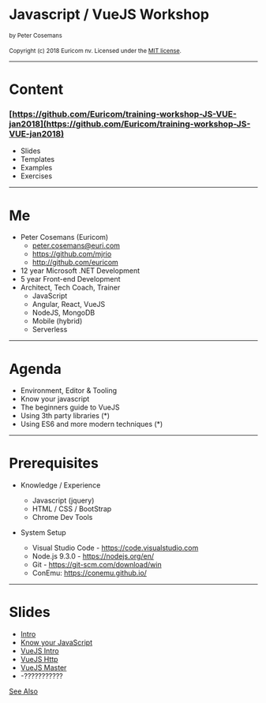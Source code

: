 # Javascript / VueJS Workshop
<small>by Peter Cosemans</small>
<br>
<br>
<small>
Copyright (c) 2018 Euricom nv. Licensed under the [MIT license](https://opensource.org/licenses/MIT).
</small>

---

# Content

### [https://github.com/Euricom/training-workshop-JS-VUE-jan2018](https://github.com/Euricom/training-workshop-JS-VUE-jan2018)

- Slides
- Templates
- Examples
- Exercises

---

# Me

- Peter Cosemans (Euricom)
    - peter.cosemans@euri.com
    - https://github.com/mjrio
    - http://github.com/euricom
- 12 year Microsoft .NET Development
- 5 year Front-end Development
- Architect, Tech Coach, Trainer
    + JavaScript
    + Angular, React, VueJS
    + NodeJS, MongoDB
    + Mobile (hybrid)
    + Serverless

---

# Agenda

- Environment, Editor & Tooling
- Know your javascript
- The beginners guide to VueJS
- Using 3th party libraries (*)
- Using ES6 and more modern techniques (*)

---

# Prerequisites

- Knowledge / Experience
    + Javascript (jquery)
    + HTML / CSS / BootStrap
    + Chrome Dev Tools

- System Setup
    + Visual Studio Code - https://code.visualstudio.com
    + Node.js 9.3.0 - https://nodejs.org/en/
    + Git - https://git-scm.com/download/win
    + ConEmu: https://conemu.github.io/

---

# Slides

- [Intro](./intro.md)
- [Know your JavaScript](./know-your-javascript.md)
- [VueJS Intro](./vue-intro.md)
- [VueJS Http](./vue-http.md)
- [VueJS Master](./vue-master.md)
- -???????????

[See Also](https://github.com/Euricom/training-workshop-JS-VUE-jan2018/tree/master/slides)



